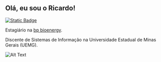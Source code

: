 ## Olá, eu sou o Ricardo!
[![Static Badge](https://img.shields.io/badge/ricardoribeiroff%20-%20blue)]([https://www.linkedin.com/in/ricardoribeiro](https://www.linkedin.com/in/ricardo-ribeiro-2a7b78249/))

Estagiário na [bp bioenergy](https://www.linkedin.com/company/bp-bioenergy/).

Discente de Sistemas de Informação na Universidade Estadual de Minas Gerais (UEMG).

![Alt Text](https://media0.giphy.com/media/v1.Y2lkPTc5MGI3NjExYjZjdTduN3NxampmMGdnMG1qZmJocGNkNjljdGlvazJwN2J1MmNqOSZlcD12MV9pbnRlcm5hbF9naWZfYnlfaWQmY3Q9cw/op95Dx5wfVIbOCBz0f/giphy.gif)
